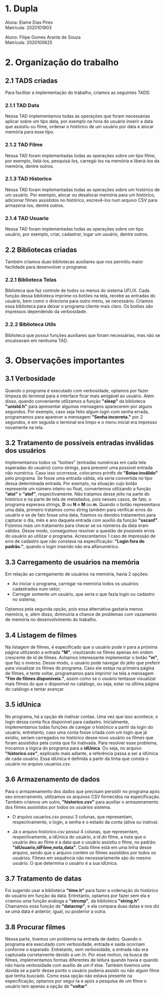 # 1. Dupla
Aluna: Elaine Dias Pires\
Matrícula: 2020101903

Aluno: Filipe Gomes Arante de Souza\
Matrícula: 2020100625


# 2. Organização do trabalho

## 2.1 TADS criadas
Para facilitar a implementação do trabalho, criamos as seguintes TADS:

### 2.1.1 TAD Data
Nessa TAD implementamos todas as operações que foram necessárias aplicar sobre um tipo data, por exemplo na hora do usuário inserir a data que assistiu ou filme, ordenar o histórico de um usuário por data e alocar memória para esse tipo.

### 2.1.2 TAD Filme
Nessa TAD foram implementadas todas as operações sobre um tipo filme, por exemplo, listá-los, pesquisá-los, carregá-los na memória e liberá-los da memória, dentre outros.

### 2.1.3 TAD Historico
Nessa TAD foram implementadas todas as operações sobre um histórico de um usuário. Por exemplo, alocar ou desalocar memória para um histórico, adicionar filmes assistidos no histórico, escrevê-los num arquivo CSV para armazená-los, dentre outros.

### 2.1.4 TAD Usuario
Nessa TAD foram implementadas todas as operações sobre um tipo usuário, por exemplo, criar, cadastrar, logar um usuário, dentre outros.


## 2.2 Bibliotecas criadas
Também criamos duas bibliotecas auxiliares que nos permitiu maior facilidade para desenvolver o programa:

###  2.2.1 Biblioteca Telas
Biblioteca que faz controle de todos os menus do sistema UFLIX. Cada função dessa biblioteca imprime os botões na tela, recebe as entradas do usuário, bem como o direciona para outro menu, se necessário. Criamos essa biblioteca para deixar o programa cliente mais claro. Os botões são impressos dependendo da verbosidade.

### 2.2.2 Biblioteca Utils
Biblioteca que possui funções auxiliares que foram necessárias, mas não se encaixavam em nenhuma TAD.

# 3. Observações importantes

## 3.1 Verbosidade
Quando o programa é executado com verbosidade, optamos por fazer limpeza do terminal para a interface ficar mais amigável ao usuário. Além disso, quando conveniente utilizamos a função **"sleep"** da biblioteca **"unistd.h"** para apresentar algumas mensagens aparecerem por alguns segundos. Por exemplo, caso seja feito algum login com senha errada, programamos para aparecer a mensagem **"Senha incorreta."** por 2 segundos, e em seguida o terminal era limpo e o menu inicial era impresso novamente na tela.

## 3.2 Tratamento de possíveis entradas inválidas dos usuários
 Implementamos todos os "botões" (entradas numéricas em cada tela esperadas do usuário) como strings, para prevenir uma possível entrada não numérica. Caso isso ocorresse, colocamos printfs de **"Botao inválido"** pelo programa. Se fosse uma entrada válida, ela seria convertida no tipo dessa determinada entrada. Por exemplo, na situação cujo botão represente um número inteiro ou float, convertemos utilizando a função **“atoi”** e **“atof”**, respectivamente. Não tratamos desse jeito na parte do histórico e na parte de tela de metadados, pois nesses casos, de fato, o programa esperava strings, **D** ou **N** e **M** ou **m**. Quando o botão representava uma data, primeiro tratamos como string também para verificar erros do usuário e se de fato fosse uma data, fizemos os devidos tratamentos para capturar o dia, mês e ano daquela entrada com auxílio da função **"sscanf"**. Fizemos mais um tratamento para checar se os números da data eram válidos. Desse modo, conseguimos resolver a questão de possíveis erros do usuário ao utilizar o programa.
 Acrescentamos 1 caso de impressão de erro de cadastro que não constava na especificação:
**"Login fora do padrão."**, quando o login inserido não era alfanumérico.


## 3.3 Carregamento de usuários na memória 
Em relação ao carregamento de usuários na memória, havia 2 opções: 
- Ao iniciar o programa, carregar na memória todos os usuários cadastrados num vetor;
- Carregar somente um usuário, que seria o que fazia login ou cadastro no sistema; 

Optamos pela segunda opção, pois essa alternativa gastaria menos memória, e, além disso, diminuiria a chance de problemas com vazamento de memória no desenvolvimento do trabalho.

## 3.4 Listagem de filmes
Na listagem de filmes, é especificado que o usuário pode ir para a próxima página utilizando a entrada **"M"**, visulizando os filmes apenas em ordem crescente de id de filmes. Achamos interessante implementar o botão **"m"**, que faz o inverso. Desse modo, o usuário pode navegar do jeito que preferir para visualizar os filmes do programa.  Caso ele esteja na primeira página de filmes, e tente voltar, programamos para imprimir na tela a mensagem **"Fim de filmes disponíveis."**, assim como se o usuário tentasse visualizar mais filmes do que o disponível no catálogo, ou seja, estar na última página do catálogo e tentar avançar.

## 3.5 idUnica
No programa, há a opção de inativar contas. Uma vez que isso acontece, o login dessa conta fica disponível para cadastro. Inicialmente, implementamos todas funções de caregar o histórico a partir da login do usuário, entretanto, caso uma conta fosse criada com um login que já existiu, seriam carregados no histórico desse novo usuário os filmes que foram assistidos pela conta que foi inativada. Para resolver esse problema, trocamos a lógica do programa para a **idUnica**. Ou seja, no arquivo **"historico.csv"**, explicado mais adiante, a referência passa a ser a idUnica de cada usuário. Essa idUnica é definida a partir da linha que consta o usuário no arquivo usuarios.csv.

## 3.6 Armazenamento de dados
Para o armazenamento dos dados que precisam persistir no programa após seu encerramento, utilizamos os arquivos CSV fornecidos na especificação. Também criamos um outro, **"historico.csv"** para auxiliar o armazenamento dos filmes assistidos por todos os usuários sistema.

- O arquivo usuarios.csv possui 3 colunas, que representam, respectivamente, o login, a senha e o estado da conta (ativa ou inativa).

- Já o arquivo historico.csv possui 4 colunas, que representam, respectivamente, a idUnica do usuário, a id do filme, a nota que o usuário deu ao filme e a data que o usuário assistiu o filme, no padrão:
**"idUsuario,idFilme,nota,data"**.
Cada filme está em uma linha desse arquivo, sendo que o arquivo contém os filmes assistidos por todos os usuários. Filmes em sequência não necessariamente são do mesmo usuário. O que determina o usuário é a sua idUnica.

## 3.7 Tratamento de datas
Foi sugerido usar a biblioteca **"time.h"** para fazer a ordenação do histórico do usuário em função da data. Entretanto, optamos por fazer sem ela e criamos uma função análoga a **"strcmp"**, da biblioteca **"string.h"**. Chamamos essa função de **"datacmp"**, e ela compara duas datas e nos diz se uma data é anterior, igual, ou posterior a outra. 

## 3.8 Procurar filmes
Nessa parte, tivemos um problema na entrada de dados. Quando o programa era executado com verbosidade, entrada e saída ocorriam conforme o esperado. Entretanto, sem verbosidade, a entrada não era capturada corretamente devido a um /n. Por esse motivo, na busca de filmes, implementamos formas diferentes de leitura quando havia e quando não havia verbosidade com auxílio de um if else.
Também tivemos uma dúvida se a partir desse ponto o usuário poderia assistir ou não algum filme que tenha buscado. Como essa opção não estava presente na especificação, optamos por seguí-la e após a pesquisa de um filme o usuário tem apenas a opção de **"voltar"**.

